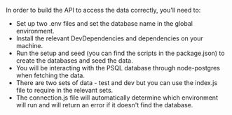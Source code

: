 In order to build the API to access the data correctly, you'll need to:

- Set up two .env files and set the database name in the global environment.
- Install the relevant DevDependencies and dependencies on your machine.
- Run the setup and seed (you can find the scripts in the package.json) to create the databases and seed the data.
- You will be interacting with the PSQL database through node-postgres when fetching the data.
- There are two sets of data - test and dev but you can use the index.js file to require in the relevant sets.
- The connection.js file will automatically determine which environment will run and will return an error if it doesn't find the database.
